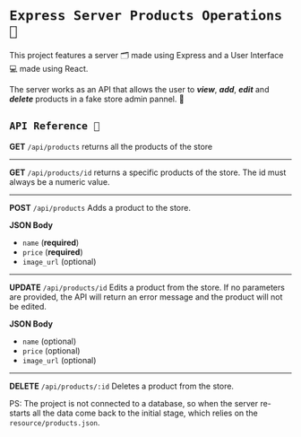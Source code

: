 # `Express Server Products Operations 🔧`

This project features a server 🗂️ made using Express and a User Interface 💻 made using React.

The server works as an API that allows the user to **_view_**, **_add_**, **_edit_** and **_delete_** products in a fake store admin pannel. 🛅

## `API Reference 📑` 

**GET** `/api/products` returns all the products of the store

<hr>

**GET** `/api/products/id` returns a specific products of the store. The id must always be a numeric value.

<hr>

**POST** `/api/products` Adds a product to the store.

**JSON Body**
- `name` (**required**)
- `price` (**required**)
- `image_url` (optional)

<hr>

**UPDATE** `/api/products/id` Edits a product from the store. If no parameters are provided, the API will return an error message and the product will not be edited.

**JSON Body**
- `name` (optional)
- `price` (optional)
- `image_url` (optional)

<hr>

**DELETE** `/api/products/:id` Deletes a product from the store.

PS: The project is not connected to a database, so when the server re-starts all the data come back to the initial stage, which relies on the `resource/products.json`.